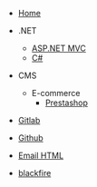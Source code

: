 <!-- docs/_sidebar.md -->

* [Home](/)
* .NET
    - [ASP.NET MVC](/.NET/ASP.net_MVC.md)
    - [C#](C#.md)
* CMS
    - E-commerce
      - [Prestashop](/CMS/E-commerce/Prestashop/prestashop.md)

* [Gitlab](/GitLab.md)
* [Github](/Github.md)
* [Email HTML](/email-HTML.md)
* [blackfire](/BlackFire.md)
